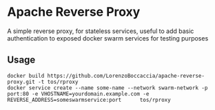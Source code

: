 # Apache Reverse Proxy

A simple reverse proxy, for stateless services, useful to add basic authentication to exposed docker swarm services for testing purposes


## Usage

    docker build https://github.com/LorenzoBoccaccia/apache-reverse-proxy.git -t tos/rproxy
    docker service create --name some-name --network swarm-network -p port:80 -e VHOSTNAME=yourdomain.example.com -e REVERSE_ADDRESS=someswarmservice:port      tos/rproxy
